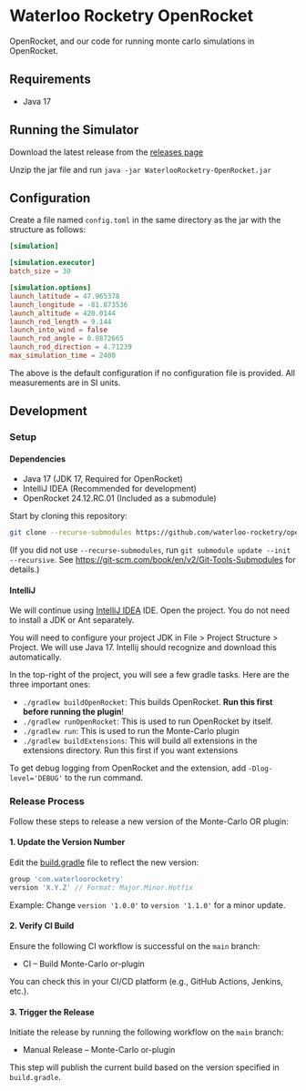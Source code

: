 # Waterloo Rocketry OpenRocket

OpenRocket, and our code for running monte carlo simulations in OpenRocket.

## Requirements
- Java 17 

## Running the Simulator
Download the latest release from the [releases page](https://github.com/waterloo-rocketry/or-monte-carlo/releases/latest)

Unzip the jar file and run `java -jar WaterlooRocketry-OpenRocket.jar`

## Configuration
Create a file named `config.toml` in the same directory as the jar with the structure as follows:
```toml
[simulation]

[simulation.executor]
batch_size = 30

[simulation.options]
launch_latitude = 47.965378
launch_longitude = -81.873536
launch_altitude = 420.0144
launch_rod_length = 9.144
launch_into_wind = false
launch_rod_angle = 0.0872665
launch_rod_direction = 4.71239
max_simulation_time = 2400
```
The above is the default configuration if no configuration file is provided.
All measurements are in SI units.


## Development 


### Setup

#### Dependencies
- Java 17 (JDK 17, Required for OpenRocket)
- IntelliJ IDEA (Recommended for development)
- OpenRocket 24.12.RC.01 (Included as a submodule)

Start by cloning this repository:

```sh
git clone --recurse-submodules https://github.com/waterloo-rocketry/openrocket
```

(If you did not use `--recurse-submodules`, run `git submodule update --init --recursive`. See
https://git-scm.com/book/en/v2/Git-Tools-Submodules for details.)


#### IntelliJ

We will continue using [IntelliJ IDEA](https://www.jetbrains.com/idea/) IDE. Open the project.
You do not need to install a JDK or Ant separately.

You will need to configure your project JDK in File > Project Structure > Project. We will use Java 17.
Intellij should recognize and download this automatically.

In the top-right of the project, you will see a few gradle tasks. Here are the three important ones:
- `./gradlew buildOpenRocket`: This builds OpenRocket. **Run this first before running the plugin**!
- `./gradlew runOpenRocket`: This is used to run OpenRocket by itself.
- `./gradlew run`: This is used to run the Monte-Carlo plugin
- `./gradlew buildExtensions`: This will build all extensions in the extensions directory. Run this first if you want extensions

To get debug logging from OpenRocket and the extension, add `-Dlog-level='DEBUG'` to the run command.
### Release Process

Follow these steps to release a new version of the Monte-Carlo OR plugin:

#### 1. Update the Version Number
Edit the [build.gradle](build.gradle) file to reflect the new version:

```gradle
group 'com.waterloorocketry'
version 'X.Y.Z' // Format: Major.Minor.Hotfix
```

Example: Change `version '1.0.0'` to `version '1.1.0'` for a minor update.

#### 2. Verify CI Build
Ensure the following CI workflow is successful on the `main` branch:

- CI – Build Monte-Carlo or-plugin

You can check this in your CI/CD platform (e.g., GitHub Actions, Jenkins, etc.).

#### 3. Trigger the Release
Initiate the release by running the following workflow on the `main` branch:

- Manual Release – Monte-Carlo or-plugin

This step will publish the current build based on the version specified in `build.gradle`.
